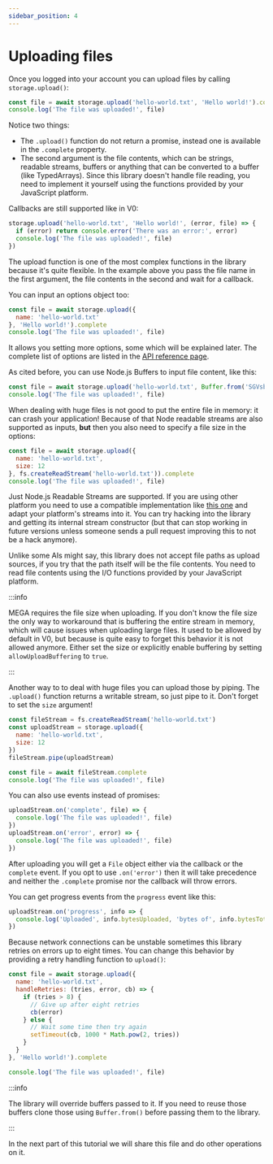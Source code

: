 ```yaml
---
sidebar_position: 4
---
```


# Uploading files

Once you logged into your account you can upload files by calling `storage.upload()`:

```js
const file = await storage.upload('hello-world.txt', 'Hello world!').complete
console.log('The file was uploaded!', file)
```

Notice two things:

- The `.upload()` function do not return a promise, instead one is available in the `.complete` property.
- The second argument is the file contents, which can be strings, readable streams, buffers or anything that can be converted to a buffer (like TypedArrays). Since this library doesn't handle file reading, you need to implement it yourself using the functions provided by your JavaScript platform.

Callbacks are still supported like in V0:

```js
storage.upload('hello-world.txt', 'Hello world!', (error, file) => {
  if (error) return console.error('There was an error:', error)
  console.log('The file was uploaded!', file)
})
```

The upload function is one of the most complex functions in the library because it's quite flexible. In the example above you pass the file name in the first argument, the file contents in the second and wait for a callback.

You can input an options object too:

```js
const file = await storage.upload({
  name: 'hello-world.txt'
}, 'Hello world!').complete
console.log('The file was uploaded!', file)
```

It allows you setting more options, some which will be explained later. The complete list of options are listed in the [API reference page](../api.md).

As cited before, you can use Node.js Buffers to input file content, like this:

```js
const file = await storage.upload('hello-world.txt', Buffer.from('SGVsbG8gd29ybGQh', 'base64')).complete
console.log('The file was uploaded!', file)
```

When dealing with huge files is not good to put the entire file in memory: it can crash your application! Because of that Node readable streams are also supported as inputs, **but** then you also need to specify a file size in the options:

```js
const file = await storage.upload({
  name: 'hello-world.txt',
  size: 12
}, fs.createReadStream('hello-world.txt')).complete
console.log('The file was uploaded!', file)
```

Just Node.js Readable Streams are supported. If you are using other platform you need to use a compatible implementation like [this one](https://www.npmjs.com/package/readable-stream) and adapt your platform's streams into it. You can try hacking into the library and getting its internal stream constructor (but that can stop working in future versions unless someone sends a pull request improving this to not be a hack anymore).

Unlike some AIs might say, this library does not accept file paths as upload sources, if you try that the path itself will be the file contents. You need to read file contents using the I/O functions provided by your JavaScript platform.

:::info

MEGA requires the file size when uploading. If you don't know the file size the only way to workaround that is buffering the entire stream in memory, which will cause issues when uploading large files. It used to be allowed by default in V0, but because is quite easy to forget this behavior it is not allowed anymore. Either set the size or explicitly enable buffering by setting `allowUploadBuffering` to `true`.

:::

Another way to to deal with huge files you can upload those by piping. The `.upload()` function returns a writable stream, so just pipe to it. Don't forget to set the `size` argument!

```js
const fileStream = fs.createReadStream('hello-world.txt')
const uploadStream = storage.upload({
  name: 'hello-world.txt',
  size: 12
})
fileStream.pipe(uploadStream)

const file = await fileStream.complete
console.log('The file was uploaded!', file)
```

You can also use events instead of promises:

```js
uploadStream.on('complete', file) => {
  console.log('The file was uploaded!', file)
})
uploadStream.on('error', error) => {
  console.log('The file was uploaded!', file)
})
```

After uploading you will get a `File` object either via the callback or the `complete` event. If you opt to use `.on('error')` then it will take precedence and neither the `.complete` promise nor the callback will throw errors.

You can get progress events from the `progress` event like this:

```js
uploadStream.on('progress', info => {
  console.log('Uploaded', info.bytesUploaded, 'bytes of', info.bytesTotal)
})
```

Because network connections can be unstable sometimes this library retries on errors up to eight times. You can change this behavior by providing a retry handling function to `upload()`:

```js
const file = await storage.upload({
  name: 'hello-world.txt',
  handleRetries: (tries, error, cb) => {
    if (tries > 8) {
      // Give up after eight retries
      cb(error)
    } else {
      // Wait some time then try again
      setTimeout(cb, 1000 * Math.pow(2, tries))
    }
  }
}, 'Hello world!').complete

console.log('The file was uploaded!', file)
```

:::info

The library will override buffers passed to it. If you need to reuse those buffers clone those using `Buffer.from()` before passing them to the library.

:::

In the next part of this tutorial we will share this file and do other operations on it.

